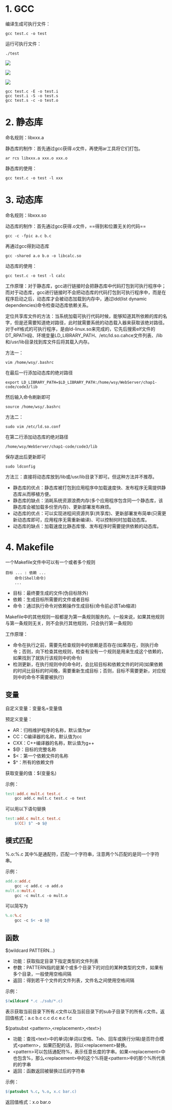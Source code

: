 # 1. GCC

编译生成可执行文件：

```shell
gcc test.c -o test
```

运行可执行文件：
```shell
./test
```

![](zzimages/20230411191701.png)

![](zzimages/20230411191829.png)

![](zzimages/20230411191908.png)


```shell
gcc test.c -E -o test.i
gcc test.i -S -o test.s
gcc test.s -c -o test.o
```

# 2. 静态库

命名规则：libxxx.a

静态库的制作：首先通过gcc获得.o文件，再使用ar工具将它们打包。
```shell
ar rcs libxxx.a xxx.o xxx.o
```

静态库的使用：
```shell
gcc test.c -o test -l xxx
```

# 3. 动态库

命名规则：libxxx.so

动态库的制作：首先通过gcc获得.o文件，==得到和位置无关的代码==
```shell
gcc -c -fpic a.c b.c
```
再通过gcc得到动态库
```shell
gcc -shared a.o b.o -o libcalc.so
```

动态库的使用：
```shell
gcc test.c -o test -l calc
```

工作原理：对于静态库，gcc进行链接时会把静态库中代码打包到可执行程序中；而对于动态库，gcc进行链接时不会把动态库的代码打包到可执行程序中，而是在程序启动之后，动态库才会被动态加载到内存中，通过ldd(list dynamic dependencies)命令检查动态库依赖关系。

定位共享库文件的方法：当系统加载可执行代码时候，能够知道其所依赖的库的名字，但是还需要知道绝对路径，此时就需要系统的动态载入器来获取该绝对路径。对于elf格式的可执行程序，是由ld-linux.so来完成的，它先后搜索elf文件的DT_RPATH段、环境变量LD_LIBRARY_PATH、/etc/ld.so.cahce文件列表、/lib和/usr/lib目录找到库文件后将其载入内存。

方法一：
```shell
vim /home/wsy/.bashrc
```
在最后一行添加动态库的绝对路径
```shell
export LD_LIBRARY_PATH=$LD_LIBRARY_PATH:/home/wsy/WebServer/chap1-code/code3/lib
```
然后输入命令刷新即可
```shell
source /home/wsy/.bashrc
```

方法二：
```shell
sudo vim /etc/ld.so.conf
```
在第二行添加动态库的绝对路径
```shell
/home/wsy/WebServer/chap1-code/code3/lib
```
保存退出后更新即可
```shell
sudo ldconfig
```

方法三：直接将动态库放到/lib或/usr/lib目录下即可。但这种方法并不推荐。

- 静态库的优点：静态库被打包到应用程序中加载速度快、发布程序无需提供静态库从而移植方便。
- 静态库的缺点：消耗系统资源浪费内存(多个应用程序包含同一个静态库，该静态库会被加载多份至内存)、更新部署发布麻烦。
- 动态库的优点：可以实现进程间资源共享(共享库)、更新部署发布简单(只需更新动态库即可，应用程序无需重新编译)、可以控制何时加载动态库。
- 动态库的缺点：加载速度比静态库慢、发布程序时需要提供依赖的动态库。

# 4. Makefile

一个Makefile文件中可以有一个或者多个规则
```
目标 ... : 依赖 ...
    命令(Shell命令)
    ...
```
- 目标：最终要生成的文件(伪目标除外)
- 依赖：生成目标所需要的文件或者目标
- 命令：通过执行命令对依赖操作生成目标(命令前必须Tab缩进)

Makefile中的其他规则一般都是为第一条规则服务的。(一般来说，如果其他规则与第一条规则无关，则不会执行其他规则，只会执行第一条规则)

工作原理：
- 命令在执行之前，需要先检查规则中的依赖是否存在(如果存在，则执行命令；否则，向下检查其他规则，检查有没有一个规则是用来生成这个依赖的，如果找到了就执行该规则中的命令)
- 检测更新，在执行规则中的命令时，会比较目标和依赖文件的时间(如果依赖的时间比目标的时间晚，需要重新生成目标；否则，目标不需要更新，对应规则中的命令不需要被执行)

## 变量

自定义变量：变量名=变量值

预定义变量：
- AR：归档维护程序的名称，默认值为ar
- CC：C编译器的名称，默认值为cc
- CXX：C++编译器的名称，默认值为g++
- \$@：目标的完整名称
- \$<：第一个依赖文件的名称
- \$^：所有的依赖文件

获取变量的值：\$(变量名)

示例：
```makefile
test:add.c mult.c test.c
    gcc add.c mult.c test.c -o test
```
可以用以下语句替换
```makefile
test:add.c mult.c test.c
    $(CC) $^ -o $@
```

## 模式匹配

\%.o:\%.c
其中\%是通配符，匹配一个字符串，注意两个\%匹配的是同一个字符串。

示例：
```makefile
add.o:add.c
	gcc -c add.c -o add.o
mult.o:mult.c
	gcc -c mult.c -o mult.o
```
可以简写为
```makefile
%.o:%.c
    gcc -c $< -o $@
```

## 函数

\$(wildcard PATTERN...)
- 功能：获取指定目录下指定类型的文件列表
- 参数：PATTERN指的是某个或多个目录下的对应的某种类型的文件，如果有多个目录，一般使用空格间隔
- 返回：得到若干个文件的文件列表，文件名之间使用空格间隔

示例：
```makefile
$(wildcard *.c ./sub/*.c)
```
表示获取当前目录下所有.c文件以及当前目录下的sub子目录下的所有.c文件。返回值格式：a.c b.c c.c d.c e.c f.c

\$(patsubst \<pattern\>,\<replacement\>,\<text\>)
- 功能：查找\<text\>中的单词(单词以空格、Tab、回车或换行分隔)是否符合模式\<pattern\>，如果匹配的话，则以\<replacement\>替换。
- \<pattern\>可以包括通配符\%，表示任意长度的字串。如果\<replacement\>中也包含\%，那么\<replacement\>中的这个\%将是\<pattern\>中的那个\%所代表的的字串
- 返回：函数返回被替换过后的字符串

示例：
```makefile
$(patsubst %.c, %.o, x.c bar.c)
```
返回值格式：x.o bar.o


